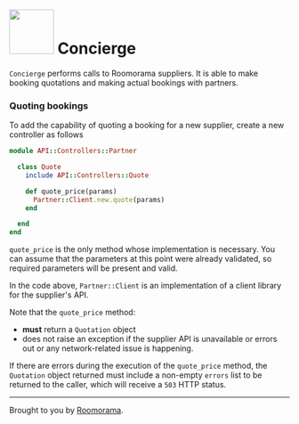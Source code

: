 # <img src="https://cloud.githubusercontent.com/assets/613784/13418979/98600198-dfb5-11e5-96fd-142dc2932b10.png" height="80" width="80" /> Concierge

`Concierge` performs calls to Roomorama suppliers. It is able to make booking quotations
and making actual bookings with partners.

### Quoting bookings

To add the capability of quoting a booking for a new supplier, create a new controller
as follows

~~~ruby
module API::Controllers::Partner

  class Quote
    include API::Controllers::Quote

    def quote_price(params)
      Partner::Client.new.quote(params)
    end

  end
end
~~~

`quote_price` is the only method whose implementation is necessary. You can assume
that the parameters at this point were already validated, so required parameters
will be present and valid.

In the code above, `Partner::Client` is an implementation of a client library
for the supplier's API.

Note that the `quote_price` method:

* **must** return a `Quotation` object
* does not raise an exception if the supplier API is unavailable or errors out or any
network-related issue is happening.

If there are errors during the execution of the `quote_price` method, the `Quotation`
object returned must include a non-empty `errors` list to be returned to the caller,
which will receive a `503` HTTP status.

*****

Brought to you by [Roomorama](https://www.roomorama.com/).
